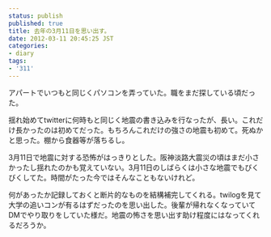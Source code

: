 ```yaml
---
status: publish
published: true
title: 去年の3月11日を思い出す。
date: 2012-03-11 20:45:25 JST
categories:
- diary
tags:
- '311'
---
```

アパートでいつもと同じくパソコンを弄っていた。職をまだ探している頃だった。

揺れ始めてtwitterに何時もと同じく地震の書き込みを行なったが、長い。これだけ長かったのは初めてだった。もちろんこれだけの強さの地震も初めて。死ぬかと思った。棚から食器等が落ちるし。

3月11日で地震に対する恐怖がはっきりとした。阪神淡路大震災の頃はまだ小さかったし揺れたのかも覚えていない。3月11日のしばらくは小さな地震でもびくびくしてた。時間がたった今ではそんなこともないけれど。

何があったか記録しておくと断片的なものを結構補完してくれる。twilogを見て大学の追いコンが有るはずだったのを思い出した。後輩が帰れなくなっていてDMでやり取りをしていた様だ。地震の怖さを思い出す助け程度にはなってくれるだろうか。

